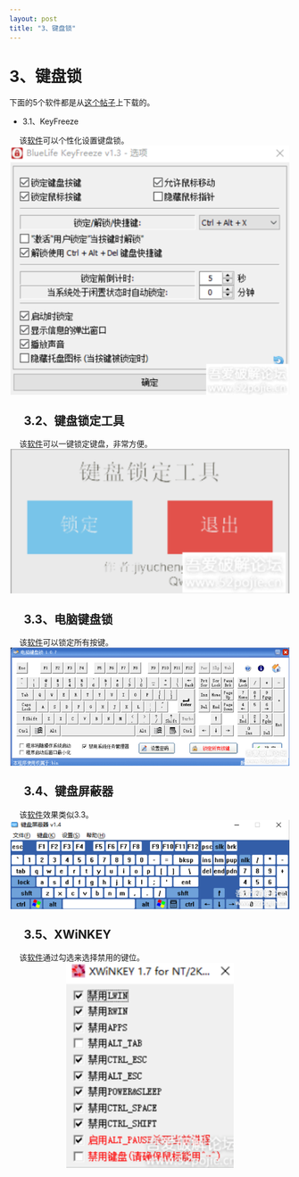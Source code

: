 ```yaml
---
layout: post
title: "3、键盘锁"
---
```


# 3、键盘锁

下面的5个软件都是从[这个帖子](https://www.52pojie.cn/thread-1176577-1-1.html)上下载的。

- 3.1、KeyFreeze <br> 

&emsp; 该[软件](http://hua-ao-yu.github.io/files/KeyFreeze（键盘鼠标锁）.exe)可以个性化设置键盘锁。
<img src='/images/skills/Useful Tools/3、键盘锁/3.1、KeyFreeze.jpg' width="500" style="display: block; margin: 0 auto;">

## &emsp; 3.2、键盘锁定工具 <br> 
&emsp; 该[软件](http://hua-ao-yu.github.io/files/键盘锁定工具.exe)可以一键锁定键盘，非常方便。
<img src='/images/skills/Useful Tools/3、键盘锁/3.2、键盘锁定工具.jpg' width="500" style="display: block; margin: 0 auto;">

## &emsp; 3.3、电脑键盘锁 <br> 
&emsp; 该[软件](http://hua-ao-yu.github.io/files/电脑键盘锁.zip)可以锁定所有按键。
<img src='/images/skills/Useful Tools/3、键盘锁/3.3、电脑键盘锁.jpg' width="500" style="display: block; margin: 0 auto;">

## &emsp; 3.4、键盘屏蔽器 <br> 
&emsp; 该[软件](http://hua-ao-yu.github.io/files/键盘键位屏蔽器.exe)效果类似3.3。
<img src='/images/skills/Useful Tools/3、键盘锁/3.4、键盘屏蔽器.jpg' width="500" style="display: block; margin: 0 auto;">

## &emsp; 3.5、XWiNKEY <br> 
&emsp; 该[软件](http://hua-ao-yu.github.io/files/XWiNKEY.exe)通过勾选来选择禁用的键位。
<img src='/images/skills/Useful Tools/3、键盘锁/3.5、XWiNKEY.jpg' width="300" style="display: block; margin: 0 auto;">
